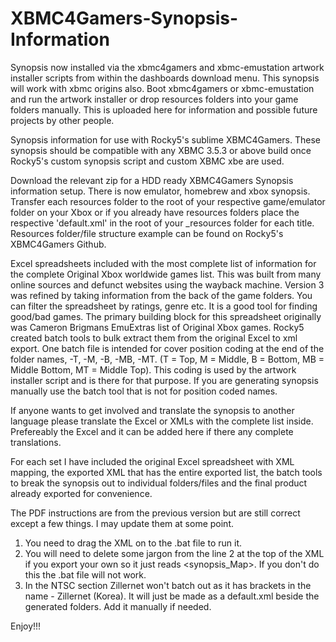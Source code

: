 # XBMC4Gamers-Synopsis-Information

Synopsis now installed via the xbmc4gamers and xbmc-emustation artwork installer scripts from within the dashboards download menu. This synopsis will work with xbmc origins also. Boot xbmc4gamers or xbmc-emustation and run the artwork installer or drop resources folders into your game folders manually. This is uploaded here for information and possible future projects by other people.

Synopsis information for use with Rocky5's sublime XBMC4Gamers. These synopsis should be compatible with any XBMC 3.5.3 or above build once Rocky5's custom synopsis script and custom XBMC xbe are used. 

Download the relevant zip for a HDD ready XBMC4Gamers Synopsis information setup. There is now emulator, homebrew and xbox synopsis. Transfer each resources folder to the root of your respective game/emulator folder on your Xbox or if you already have resources folders place the respective 'default.xml' in the root of your _resources folder for each title. Resources folder/file structure example can be found on Rocky5's XBMC4Gamers Github.

Excel spreadsheets included with the most complete list of information for the complete Original Xbox worldwide games list. This was built from many online sources and defunct websites using the wayback machine. Version 3 was refined by taking information from the back of the game folders. You can filter the spreadsheet by ratings, genre etc. It is a good tool for finding good/bad games. The primary building block for this spreadsheet originally was Cameron Brigmans EmuExtras list of Original Xbox games. Rocky5 created batch tools to bulk extract them from the original Excel to xml export. One batch file is intended for cover position coding at the end of the folder names, -T, -M, -B, -MB, -MT. (T = Top, M = Middle, B = Bottom, MB = Middle Bottom, MT = Middle Top). This coding is used by the artwork installer script and is there for that purpose. If you are generating synopsis manually use the batch tool that is not for position coded names.

If anyone wants to get involved and translate the synopsis to another language please translate the Excel or XMLs with the complete list inside. Prefereably the Excel and it can be added here if there any complete translations.

For each set I have included the original Excel spreadsheet with XML mapping, the exported XML that has the entire exported list, the batch tools to break the synopsis out to individual folders/files and the final product already exported for convenience. 

The PDF instructions are from the previous version but are still correct except a few things. I may update them at some point.

1. You need to drag the XML on to the .bat file to run it.
2. You will need to delete some jargon from the line 2 at the top of the XML if you export your own so it just reads <synopsis_Map>. If you don't do this the .bat file will not work.
3. In the NTSC section Zillernet won't batch out as it has brackets in the name - Zillernet (Korea). It will just be made as a default.xml beside the generated folders. Add it manually if needed.

Enjoy!!!

